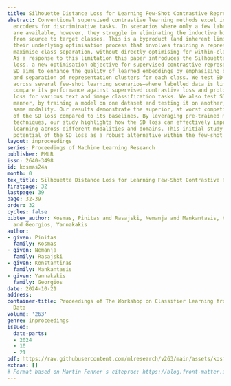 ```yaml
---
title: Silhouette Distance Loss for Learning Few-Shot Contrastive Representations
abstract: Conventional supervised contrastive learning methods excel in optimising
  encoders for discriminative tasks. In scenarios where only a few labelled samples
  are available, however, they struggle in eliminating the inductive bias when transferring
  from source to target classes. This is a byproduct (and inherent limitation) of
  their underlying optimisation process that involves training a representation to
  maximise class separation, without directly optimising for within-class cohesion.
  As a response to this limitation this paper introduces the Silhouette Distance (SD)
  loss, a new optimisation objective for supervised contrastive representation learning.
  SD aims to enhance the quality of learned embeddings by emphasising both the cohesion
  and separation of representation clusters for each class. We test SD extensively
  across several few-shot learning scenarios—where labelled data is limited—and we
  compare its performance against supervised contrastive loss and prototypical network
  loss for various text and image classification tasks. We also test SD in a cross-domain
  manner, by training a model on one dataset and testing it on another, within the
  same modality. Our results demonstrate the superior, at worst competitive, performance
  of the SD loss compared to its baselines. By leveraging pre-trained models and fine-tuning
  techniques, our study highlights how the SD loss can effectively improve representation
  learning across different modalities and domains. This initial study showcases the
  potential of the SD loss as a robust alternative within the few-shot learning setting.
layout: inproceedings
series: Proceedings of Machine Learning Research
publisher: PMLR
issn: 2640-3498
id: kosmas24a
month: 0
tex_title: Silhouette Distance Loss for Learning Few-Shot Contrastive Representations
firstpage: 32
lastpage: 39
page: 32-39
order: 32
cycles: false
bibtex_author: Kosmas, Pinitas and Rasajski, Nemanja and Mankantasis, Konstantinas
  and Georgios, Yannakakis
author:
- given: Pinitas
  family: Kosmas
- given: Nemanja
  family: Rasajski
- given: Konstantinas
  family: Mankantasis
- given: Yannakakis
  family: Georgios
date: 2024-10-21
address:
container-title: Proceedings of The Workshop on Classifier Learning from Difficult
  Data
volume: '263'
genre: inproceedings
issued:
  date-parts:
  - 2024
  - 10
  - 21
pdf: https://raw.githubusercontent.com/mlresearch/v263/main/assets/kosmas24a/kosmas24a.pdf
extras: []
# Format based on Martin Fenner's citeproc: https://blog.front-matter.io/posts/citeproc-yaml-for-bibliographies/
---
```

